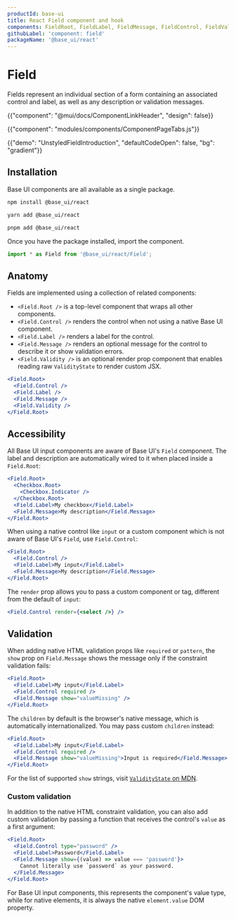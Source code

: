```yaml
---
productId: base-ui
title: React Field component and hook
components: FieldRoot, FieldLabel, FieldMessage, FieldControl, FieldValidity
githubLabel: 'component: field'
packageName: '@base_ui/react'
---
```


# Field

<p class="description">Fields represent an individual section of a form containing an associated control and label, as well as any description or validation messages.</p>

{{"component": "@mui/docs/ComponentLinkHeader", "design": false}}

{{"component": "modules/components/ComponentPageTabs.js"}}

{{"demo": "UnstyledFieldIntroduction", "defaultCodeOpen": false, "bg": "gradient"}}

## Installation

Base UI components are all available as a single package.

<codeblock storageKey="package-manager">

```bash npm
npm install @base_ui/react
```

```bash yarn
yarn add @base_ui/react
```

```bash pnpm
pnpm add @base_ui/react
```

</codeblock>

Once you have the package installed, import the component.

```ts
import * as Field from '@base_ui/react/Field';
```

## Anatomy

Fields are implemented using a collection of related components:

- `<Field.Root />` is a top-level component that wraps all other components.
- `<Field.Control />` renders the control when not using a native Base UI component.
- `<Field.Label />` renders a label for the control.
- `<Field.Message />` renders an optional message for the control to describe it or show validation errors.
- `<Field.Validity />` is an optional render prop component that enables reading raw `ValidityState` to render custom JSX.

```jsx
<Field.Root>
  <Field.Control />
  <Field.Label />
  <Field.Message />
  <Field.Validity />
</Field.Root>
```

## Accessibility

All Base UI input components are aware of Base UI's `Field` component. The label and description are automatically wired to it when placed inside a `Field.Root`:

```jsx
<Field.Root>
  <Checkbox.Root>
    <Checkbox.Indicator />
  </Checkbox.Root>
  <Field.Label>My checkbox</Field.Label>
  <Field.Message>My description</Field.Message>
</Field.Root>
```

When using a native control like `input` or a custom component which is not aware of Base UI's `Field`, use `Field.Control`:

```jsx
<Field.Root>
  <Field.Control />
  <Field.Label>My input</Field.Label>
  <Field.Message>My description</Field.Message>
</Field.Root>
```

The `render` prop allows you to pass a custom component or tag, different from the default of `input`:

```jsx
<Field.Control render={<select />} />
```

## Validation

When adding native HTML validation props like `required` or `pattern`, the `show` prop on `Field.Message` shows the message only if the constraint validation fails:

```jsx
<Field.Root>
  <Field.Label>My input</Field.Label>
  <Field.Control required />
  <Field.Message show="valueMissing" />
</Field.Root>
```

The `children` by default is the browser's native message, which is automatically internationalized. You may pass custom `children` instead:

```jsx
<Field.Root>
  <Field.Label>My input</Field.Label>
  <Field.Control required />
  <Field.Message show="valueMissing">Input is required</Field.Message>
</Field.Root>
```

For the list of supported `show` strings, visit [`ValidityState` on MDN](https://developer.mozilla.org/en-US/docs/Web/API/ValidityState#instance_properties).

### Custom validation

In addition to the native HTML constraint validation, you can also add custom validation by passing a function that receives the control's `value` as a first argument:

```jsx
<Field.Root>
  <Field.Control type="password" />
  <Field.Label>Password</Field.Label>
  <Field.Message show={(value) => value === 'password'}>
    Cannot literally use `password` as your password.
  </Field.Message>
</Field.Root>
```

For Base UI input components, this represents the component's value type, while for native elements, it is always the native `element.value` DOM property.
